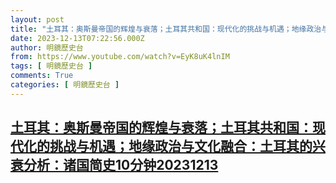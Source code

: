 ```yaml
---
layout: post
title: "土耳其：奥斯曼帝国的辉煌与衰落；土耳其共和国：现代化的挑战与机遇；地缘政治与文化融合：土耳其的兴衰分析：诸国简史10分钟20231213"
date: 2023-12-13T07:22:56.000Z
author: 明鏡歷史台
from: https://www.youtube.com/watch?v=EyK8uK4lnIM
tags: [ 明鏡歷史台 ]
comments: True
categories: [ 明鏡歷史台 ]
---
```

<!--1702452176000-->
[土耳其：奥斯曼帝国的辉煌与衰落；土耳其共和国：现代化的挑战与机遇；地缘政治与文化融合：土耳其的兴衰分析：诸国简史10分钟20231213](https://www.youtube.com/watch?v=EyK8uK4lnIM)
------

<div>

</div>
